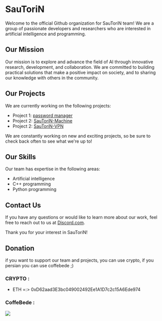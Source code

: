 # SauToriN

Welcome to the official Github organization for SauToriN team! We are a group of passionate developers and researchers who are interested in artificial intelligence and programming.

## Our Mission

Our mission is to explore and advance the field of AI through innovative research, development, and collaboration. We are committed to building practical solutions that make a positive impact on society, and to sharing our knowledge with others in the community.

## Our Projects

We are currently working on the following projects:

- Project 1: [password manager](https://github.com/SauToriN/Password-Manager)
- Project 2: [SauToriN-Machine](https://github.com/SauToriN/The-Machine)
- Project 2: [SauToriN-VPN](https://github.com/SauToriN/vpn)

We are constantly working on new and exciting projects, so be sure to check back often to see what we're up to!

## Our Skills

Our team has expertise in the following areas:

- Artificial intelligence
- C++ programming
- Python programming

## Contact Us

If you have any questions or would like to learn more about our work, feel free to reach out to us at [Discord.com](https://discord.gg/pFRHjCAYgn).

Thank you for your interest in SauToriN!


## Donation
if you want to support our team and projects, you can use crypto, if you persian you can use coffebede ;)

### CRYPTO : 
- ETH =:>  0xD62aad3E3bc049002492Ee1A1D7c2c15A6Ede974


### CoffeBede :
[![](https://coffeebede.ir/DashboardTemplateV2/app-assets/images/banner/default-yellow.svg)](https://www.coffeebede.com/h3li0p4us3)
